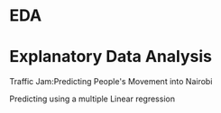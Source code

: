 # EDA
# Explanatory Data Analysis
Traffic Jam:Predicting People's Movement into Nairobi

Predicting using a  multiple Linear regression
